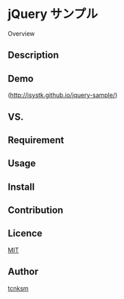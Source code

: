 jQuery サンプル
====

Overview

## Description

## Demo
(http://isystk.github.io/jquery-sample/)

## VS. 

## Requirement

## Usage

## Install

## Contribution

## Licence

[MIT](https://github.com/isystk/jquery/LICENCE)

## Author

[tcnksm](https://github.com/isystk)


